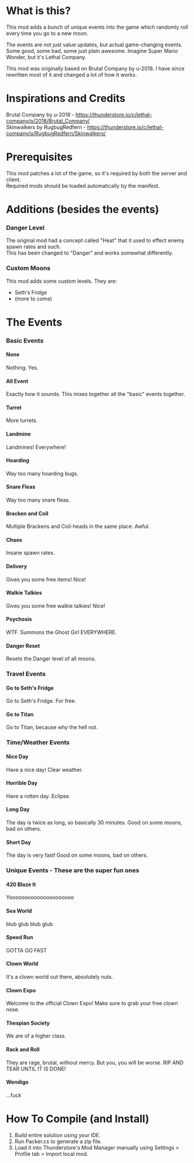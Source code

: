 ﻿# What is this?

This mod adds a bunch of unique events into the game which randomly roll every time you go to a new moon.

The events are not just value updates, but actual game-changing events. Some good, some bad, some just plain awesome.
Imagine Super Mario Wonder, but it's Lethal Company.

This mod was originally based on Brutal Company by u-2018. I have since rewritten most of it and changed a lot of how it
works.

# Inspirations and Credits

Brutal Company by u-2018 - https://thunderstore.io/c/lethal-company/p/2018/Brutal_Company/  
Skinwalkers by RugbugRedfern - https://thunderstore.io/c/lethal-company/p/RugbugRedfern/Skinwalkers/

# Prerequisites

This mod patches a lot of the game, so it's required by both the server and client.  
Required mods should be loaded automatically by the manifest.

# Additions (besides the events)

### Danger Level

The original mod had a concept called "Heat" that it used to effect enemy spawn rates and such.  
This has been changed to "Danger" and works somewhat differently.

### Custom Moons

This mod adds some custom levels. They are:

- Seth's Fridge
- (more to come)

# The Events

### Basic Events

#### None

Nothing. Yes.

#### All Event

Exactly how it sounds. This mixes together all the "basic" events together.

#### Turret

More turrets.

#### Landmine

Landmines! Everywhere!

#### Hoarding

Way too many hoarding bugs.

#### Snare Fleas

Way too many snare fleas.

#### Bracken and Coil

Multiple Brackens and Coil-heads in the same place. Awful.

#### Chaos

Insane spawn rates.

#### Delivery

Gives you some free items! Nice!

#### Walkie Talkies

Gives you some free walkie talkies! Nice!

#### Psychosis

WTF. Summons the Ghost Girl EVERYWHERE.

#### Danger Reset

Resets the Danger level of all moons.

### Travel Events

#### Go to Seth's Fridge

Go to Seth's Fridge. For free.

#### Go to Titan

Go to Titan, because why the hell not.

### Time/Weather Events

#### Nice Day

Have a nice day! Clear weather.

#### Horrible Day

Have a rotten day. Eclipse.

#### Long Day

The day is twice as long, so basically 30 minutes. Good on some moons, bad on others.

#### Short Day

The day is very fast! Good on some moons, bad on others.

### Unique Events - These are the super fun ones

#### 420 Blaze It

Yooooooooooooooooooooo

#### Sea World

blub glub blub glub

#### Speed Run

GOTTA GO FAST

#### Clown World

It's a clown world out there, absolutely nuts.

#### Clown Expo

Welcome to the official Clown Expo! Make sure to grab your free clown nose.

#### Thespian Society

We are of a higher class.

#### Rack and Roll

They are rage, brutal, without mercy. But you, you will be worse. RIP AND TEAR UNTIL IT IS DONE!

#### Wendigo

...fuck

# How To Compile (and Install)

1. Build entire solution using your IDE.
2. Run Packer.cs to generate a zip file.
3. Load it into Thunderstore's Mod Manager manually using Settings > Profile tab > Import local mod.